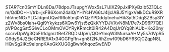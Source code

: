 $START$cn0SmYlDLn8Da/78dpoJTsupgYWxx5sL7lJIXZ9pJxIPXyBzIb5Z1QLcm/QdDO+Hr/trb+jxFB6Xom24alQ/YHlYcHV66tJ4ljcIABJ5YlgxVelkDCuR9XRhhVneNGxYLCJdgmUQwRRIo5tmj0hYQzYPDddytnehuHik3yt5DdgSZBsy3lYz2Wv8bs0Iah+Qgi9Ykykzs6XQw6Yjst5zQkKYYDJVXvN8M/I7e7xD96P7QEIpVPQcgSst5GlwCLoOMmOVOYRyKRmcIt0iR42A4DqUrQYq8hiAUb+Ko20nysccrvDpWg3QbFh1dgmztBefZRQDsUpVr/QOeYmqW3MursaAHMy5s7dVpR5G9dyS4J2EieCNRE9A1x34GGPgRn+gn8f2NJthZcwf09bD6Y6SCjCZqpN8LHQvSg2iKc9eIpnpKAoGkXUG0gBwh6hqozSw$END$